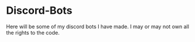 # Discord-Bots

Here will be some of my discord bots I have made. I may or may not own all the rights to the code.
